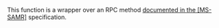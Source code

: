 This function is a wrapper over an RPC method [documented in the [MS-SAMR]](https://learn.microsoft.com/en-us/openspecs/windows_protocols/ms-samr/5909af7f-858b-4cc7-a2e4-f852070d479d) specification.
